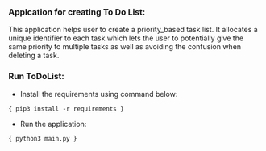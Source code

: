 ### Applcation for creating To Do List:
This application helps user to create a priority_based task list. It allocates a unique identifier to each task which lets the user to potentially give the same priority to multiple tasks as well as avoiding the confusion when deleting a task.

### Run ToDoList:
- Install the requirements using command below:

`{
  pip3 install -r requirements
   }`
- Run the application:

`{
   python3 main.py
   }`
